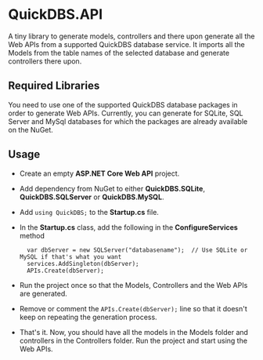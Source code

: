 # QuickDBS.API

A tiny library to generate models, controllers and there upon generate all the Web APIs from a supported QuickDBS database service. It imports all the Models from the table names of the selected database and generate controllers there upon.

## Required Libraries
You need to use one of the supported QuickDBS database packages in order to generate Web APIs.  Currently, you can generate for SQLite, SQL Server and MySql databases for which the packages are already available on the NuGet.

## Usage
- Create an empty **ASP.NET Core Web API** project.
- Add dependency from NuGet to either **QuickDBS.SQLite**, **QuickDBS.SQLServer** or **QuickDBS.MySQL**.
- Add `using QuickDBS;` to the **Startup.cs** file. 
- In the **Startup.cs** class, add the following in the **ConfigureServices** method

        var dbServer = new SQLServer("databasename");  // Use SQLite or MySQL if that's what you want
        services.AddSingleton(dbServer);
        APIs.Create(dbServer);

- Run the project once so that the Models, Controllers and the Web APIs are generated.
- Remove or comment the `APIs.Create(dbServer);` line so that it doesn't keep on repeating the generation process.
- That's it. Now, you should have all the models in the Models folder and controllers in the Controllers folder. Run the project and start using the Web APIs.
